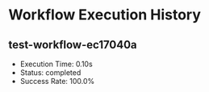 # Workflow Execution History

## test-workflow-ec17040a
- Execution Time: 0.10s
- Status: completed
- Success Rate: 100.0%

